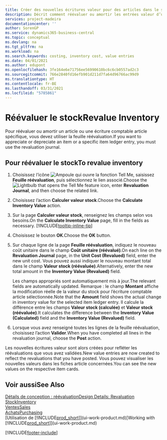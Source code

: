 ```yaml
---
title: Créer des nouvelles écritures valeur pour des articles dans le stock| Microsoft Docs
description: Décrit comment réévaluer ou amortir les entrées valeur d’un ou de plusieurs articles dans le stock en validant leur valeur calculée courante.
services: project-madeira
documentationcenter: ''
author: SorenGP
ms.service: dynamics365-business-central
ms.topic: conceptual
ms.devlang: na
ms.tgt_pltfrm: na
ms.workload: na
ms.search.keywords: costing, inventory cost, value entries
ms.date: 04/01/2021
ms.author: edupont
ms.openlocfilehash: 3fe164e6e71756ee56990610bc6c6cb0557ad2c3
ms.sourcegitcommit: 766e2840fd16efb901d211d7fa64d96766ac99d9
ms.translationtype: HT
ms.contentlocale: fr-BE
ms.lasthandoff: 03/31/2021
ms.locfileid: "5785861"
---
```

# <a name="revalue-inventory"></a><span data-ttu-id="a69c5-103">Réévaluer le stock</span><span class="sxs-lookup"><span data-stu-id="a69c5-103">Revalue Inventory</span></span>
<span data-ttu-id="a69c5-104">Pour réévaluer ou amortir un article ou une écriture comptable article spécifique, vous devez utiliser la feuille réévaluation.</span><span class="sxs-lookup"><span data-stu-id="a69c5-104">If you want to appreciate or depreciate an item or a specific item ledger entry, you must use the revaluation journal.</span></span>

## <a name="to-revalue-inventory"></a><span data-ttu-id="a69c5-105">Pour réévaluer le stock</span><span class="sxs-lookup"><span data-stu-id="a69c5-105">To revalue inventory</span></span>
1. <span data-ttu-id="a69c5-106">Choisissez l’icône ![Ampoule qui ouvre la fonction Tell Me](media/ui-search/search_small.png "Dites-moi ce que vous voulez faire"), saisissez **Feuille réévaluation**, puis sélectionnez le lien associé.</span><span class="sxs-lookup"><span data-stu-id="a69c5-106">Choose the ![Lightbulb that opens the Tell Me feature](media/ui-search/search_small.png "Tell me what you want to do") icon, enter **Revaluation Journal**, and then choose the related link.</span></span>
2. <span data-ttu-id="a69c5-107">Choisissez l’action **Calculer valeur stock**.</span><span class="sxs-lookup"><span data-stu-id="a69c5-107">Choose the **Calculate Inventory Value** action.</span></span>
3. <span data-ttu-id="a69c5-108">Sur la page **Calculer valeur stock**, renseignez les champs selon vos besoins.</span><span class="sxs-lookup"><span data-stu-id="a69c5-108">On the **Calculate Inventory Value** page, fill in the fields as necessary.</span></span> [!INCLUDE[tooltip-inline-tip](includes/tooltip-inline-tip_md.md)]
4. <span data-ttu-id="a69c5-109">Choisissez le bouton **OK**.</span><span class="sxs-lookup"><span data-stu-id="a69c5-109">Choose the **OK** button.</span></span>
5. <span data-ttu-id="a69c5-110">Sur chaque ligne de la page **Feuille réévaluation**, indiquez le nouveau coût unitaire dans le champ **Coût unitaire (réévalué)**.</span><span class="sxs-lookup"><span data-stu-id="a69c5-110">On each line on the **Revaluation Journal** page, in the **Unit Cost (Revalued)** field, enter the new unit cost.</span></span> <span data-ttu-id="a69c5-111">Vous pouvez aussi indiquer le nouveau montant total dans le champ **Valeur stock (réévaluée)**.</span><span class="sxs-lookup"><span data-stu-id="a69c5-111">Alternatively, enter the new total amount in the **Inventory Value (Revalued)** field.</span></span>

    <span data-ttu-id="a69c5-112">Les champs appropriés sont automatiquement mis à jour.</span><span class="sxs-lookup"><span data-stu-id="a69c5-112">The relevant fields are automatically updated.</span></span> <span data-ttu-id="a69c5-113">Remarque : le champ **Montant** affiche la modification réelle de la valeur du stock pour l’écriture comptable article sélectionnée.</span><span class="sxs-lookup"><span data-stu-id="a69c5-113">Note that the **Amount** field shows the actual change in inventory value for the selected item ledger entry.</span></span> <span data-ttu-id="a69c5-114">Il calcule la différence entre les champs **Valeur stock (calculée)** et **Valeur stock (réévaluée)**.</span><span class="sxs-lookup"><span data-stu-id="a69c5-114">It calculates the difference between the **Inventory Value (Calculated)** field and the **Inventory Value (Revalued)** field.</span></span>
6. <span data-ttu-id="a69c5-115">Lorsque vous avez renseigné toutes les lignes de la feuille réévaluation, choisissez l’action **Valider**.</span><span class="sxs-lookup"><span data-stu-id="a69c5-115">When you have completed all lines in the revaluation journal, choose the **Post** action.</span></span>

<span data-ttu-id="a69c5-116">Les nouvelles écritures valeur sont alors créées pour refléter les réévaluations que vous avez validées.</span><span class="sxs-lookup"><span data-stu-id="a69c5-116">New value entries are now created to reflect the revaluations that you have posted.</span></span> <span data-ttu-id="a69c5-117">Vous pouvez visualiser les nouvelles valeurs dans les fiches article concernées.</span><span class="sxs-lookup"><span data-stu-id="a69c5-117">You can see the new values on the respective item cards.</span></span>

## <a name="see-also"></a><span data-ttu-id="a69c5-118">Voir aussi</span><span class="sxs-lookup"><span data-stu-id="a69c5-118">See Also</span></span>
[<span data-ttu-id="a69c5-119">Détails de conception : réévaluation</span><span class="sxs-lookup"><span data-stu-id="a69c5-119">Design Details: Revaluation</span></span>](design-details-revaluation.md)  
[<span data-ttu-id="a69c5-120">Stock</span><span class="sxs-lookup"><span data-stu-id="a69c5-120">Inventory</span></span>](inventory-manage-inventory.md)  
[<span data-ttu-id="a69c5-121">Ventes</span><span class="sxs-lookup"><span data-stu-id="a69c5-121">Sales</span></span>](sales-manage-sales.md)  
[<span data-ttu-id="a69c5-122">Achats</span><span class="sxs-lookup"><span data-stu-id="a69c5-122">Purchasing</span></span>](purchasing-manage-purchasing.md)  
<span data-ttu-id="a69c5-123">[Utilisation de [!INCLUDE[prod_short](includes/prod_short.md)]](ui-work-product.md)</span><span class="sxs-lookup"><span data-stu-id="a69c5-123">[Working with [!INCLUDE[prod_short](includes/prod_short.md)]](ui-work-product.md)</span></span>


[!INCLUDE[footer-include](includes/footer-banner.md)]
